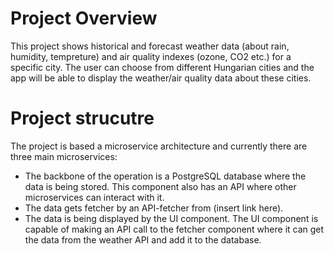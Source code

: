 # Project Overview

This project shows historical and forecast weather data (about rain, humidity, tempreture) and air quality indexes (ozone, CO2 etc.) for a specific city. The user can choose from different Hungarian cities and the app will be able to display the weather/air quality data about these cities. 

# Project strucutre

The project is based a microservice architecture and currently there are three main microservices:
- The backbone of the operation is a PostgreSQL database where the data is being stored. This component also has an API where other microservices can interact with it. 
- The data gets fetcher by an API-fetcher from (insert link here).
- The data is being displayed by the UI component. The UI component is capable of making an API call to the fetcher component where it can get the data from the weather API and add it to the database.

